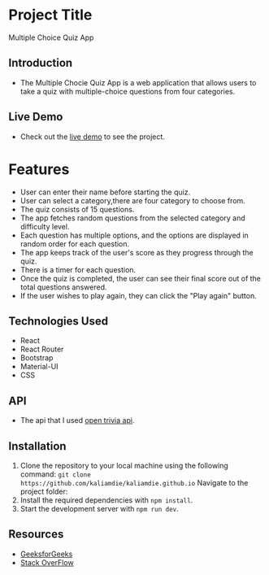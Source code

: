 # Project Title
Multiple Choice Quiz App
## Introduction
- The Multiple Chocie Quiz App is a web application that allows users to take a quiz with multiple-choice questions from four categories.
## Live Demo
- Check out the [live demo](https://quizapp-mod-2.netlify.app/) to see the project.
# Features
- User can enter their name before starting the quiz.
- User can select a category,there are four category to choose from.
- The quiz consists of 15 questions.
- The app fetches random questions from the selected category and difficulty level.
- Each question has multiple options, and the options are displayed in random order for each question.
- The app keeps track of the user's score as they progress through the quiz.
- There is a timer for each question.
- Once the quiz is completed, the user can see their final score out of the total questions answered.
- If the user wishes to play again, they can click the "Play again" button.
## Technologies Used
- React
- React Router
- Bootstrap
- Material-UI
- CSS
## API
- The api that I used [open trivia api](https://opentdb.com/api_config.php).
## Installation
1. Clone the repository to your local machine using the following 
command: ```git clone https://github.com/kaliamdie/kaliamdie.github.io```
 Navigate to the project folder:
2. Install the required dependencies with `npm install`.
4. Start the development server with `npm run dev`.
## Resources
- [GeeksforGeeks](https://www.geeksforgeeks.org/)
- [Stack OverFlow](https://stackoverflow.com/)
  
  
